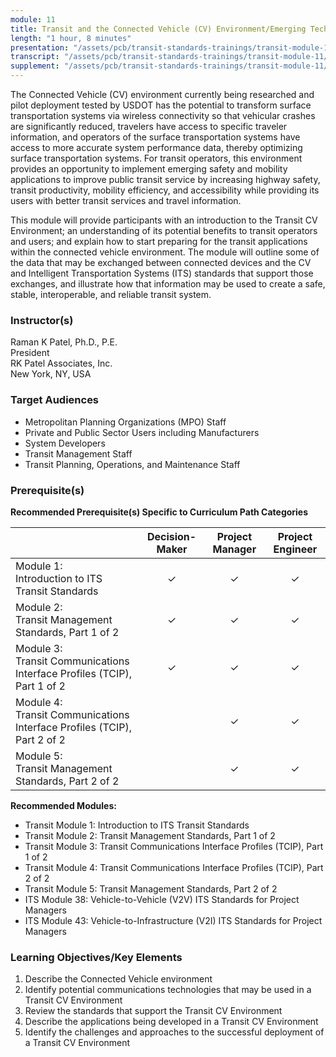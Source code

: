 ```yaml
---
module: 11
title: Transit and the Connected Vehicle (CV) Environment/Emerging Technologies, Applications, and Future Platforms
length: "1 hour, 8 minutes"
presentation: "/assets/pcb/transit-standards-trainings/transit-module-11/mt11ppt.pdf"
transcript: "/assets/pcb/transit-standards-trainings/transit-module-11/mt11trans.pdf"
supplement: "/assets/pcb/transit-standards-trainings/transit-module-11/mt11sup.pdf"
---
```

The Connected Vehicle (CV) environment currently being researched and pilot deployment tested by USDOT has the potential to transform surface transportation systems via wireless connectivity so that vehicular crashes are significantly reduced, travelers have access to specific traveler information, and operators of the surface transportation systems have access to more accurate system performance data, thereby optimizing surface transportation systems. For transit operators, this environment provides an opportunity to implement emerging safety and mobility applications to improve public transit service by increasing highway safety, transit productivity, mobility efficiency, and accessibility while providing its users with better transit services and travel information.

This module will provide participants with an introduction to the Transit CV Environment; an understanding of its potential benefits to transit operators and users; and explain how to start preparing for the transit applications within the connected vehicle environment. The module will outline some of the data that may be exchanged between connected devices and the CV and Intelligent Transportation Systems (ITS) standards that support those exchanges, and illustrate how that information may be used to create a safe, stable, interoperable, and reliable transit system.

### Instructor(s)
Raman K Patel, Ph.D., P.E.  
President  
RK Patel Associates, Inc.  
New York, NY, USA

### Target Audiences
* Metropolitan Planning Organizations (MPO) Staff
* Private and Public Sector Users including Manufacturers
* System Developers
* Transit Management Staff
* Transit Planning, Operations, and Maintenance Staff

### Prerequisite(s)
**Recommended Prerequisite(s) Specific to Curriculum Path Categories**

| | Decision-Maker | Project Manager | Project Engineer |
|---|:---:|:---:|:---:|
| Module 1:<br>Introduction to ITS Transit Standards | ✓ | ✓ | ✓ |
| Module 2:<br>Transit Management Standards, Part 1 of 2 | ✓ | ✓ | ✓ |
| Module 3:<br>Transit Communications Interface Profiles (TCIP), Part 1 of 2 | ✓ | ✓ | ✓ |
| Module 4:<br>Transit Communications Interface Profiles (TCIP), Part 2 of 2 | | ✓ | ✓ |
| Module 5:<br>Transit Management Standards, Part 2 of 2 | | ✓ | ✓ |

**Recommended Modules:**
* Transit Module 1: Introduction to ITS Transit Standards
* Transit Module 2: Transit Management Standards, Part 1 of 2
* Transit Module 3: Transit Communications Interface Profiles (TCIP), Part 1 of 2
* Transit Module 4: Transit Communications Interface Profiles (TCIP), Part 2 of 2
* Transit Module 5: Transit Management Standards, Part 2 of 2
* ITS Module 38: Vehicle-to-Vehicle (V2V) ITS Standards for Project Managers
* ITS Module 43: Vehicle-to-Infrastructure (V2I) ITS Standards for Project Managers

### Learning Objectives/Key Elements
1. Describe the Connected Vehicle environment
2. Identify potential communications technologies that may be used in a Transit CV Environment
3. Review the standards that support the Transit CV Environment
4. Describe the applications being developed in a Transit CV Environment
5. Identify the challenges and approaches to the successful deployment of a Transit CV Environment
